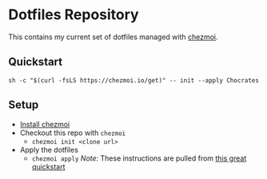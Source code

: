 # Dotfiles Repository
This contains my current set of dotfiles managed with [chezmoi](https://github.com/twpayne/chezmoi).

## Quickstart
```
sh -c "$(curl -fsLS https://chezmoi.io/get)" -- init --apply Chocrates
```

## Setup
- [Install chezmoi](https://github.com/twpayne/chezmoi/blob/master/docs/INSTALL.md)
- Checkout this repo with `chezmoi`
  - `chezmoi init <clone url>`
- Apply the dotfiles
  - `chezmoi apply`
*Note:* These instructions are pulled from [this great quickstart](https://github.com/twpayne/chezmoi/blob/master/docs/QUICKSTART.md)
